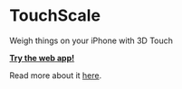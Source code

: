 # TouchScale
Weigh things on your iPhone with 3D Touch

**[Try the web app!](http://touchscale.co)**

Read more about it [here](http://ashertrockman.github.io/ios/2015/10/24/3d-touch-scale.html).
